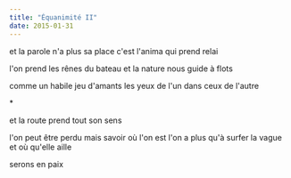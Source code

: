 ```yaml
---
title: "Équanimité II"
date: 2015-01-31
---
```


et la parole n'a plus sa place
c'est l'anima qui prend relai

l'on prend les rênes du bateau
et la nature nous guide à flots

comme un habile jeu d'amants
les yeux de l'un dans ceux de l'autre

\*

et la route prend tout son sens

l'on peut être perdu mais savoir où l'on est
l'on a plus qu'à surfer la vague et où qu'elle aille

serons en paix
